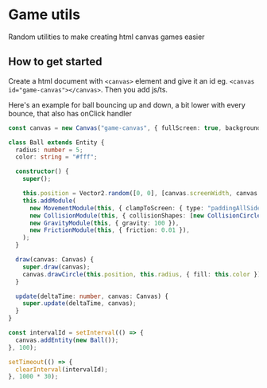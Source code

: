 # Game utils

Random utilities to make creating html canvas games easier

## How to get started

Create a html document with `<canvas>` element and give it an id eg. `<canvas id="game-canvas"></canvas>`. Then you add js/ts.

Here's an example for ball bouncing up and down, a bit lower with every bounce, that also has onClick handler

```typescript
const canvas = new Canvas("game-canvas", { fullScreen: true, background: "#111" });

class Ball extends Entity {
  radius: number = 5;
  color: string = "#fff";

  constructor() {
    super();

    this.position = Vector2.random([0, 0], [canvas.screenWidth, canvas.screenHeight]);
    this.addModule(
      new MovementModule(this, { clampToScreen: { type: "paddingAllSides", padding: this.radius } }),
      new CollisionModule(this, { collisionShapes: [new CollisionCircle({ parent: this, radius: this.radius })] }),
      new GravityModule(this, { gravity: 100 }),
      new FrictionModule(this, { friction: 0.01 }),
    );
  }

  draw(canvas: Canvas) {
    super.draw(canvas);
    canvas.drawCircle(this.position, this.radius, { fill: this.color });
  }

  update(deltaTime: number, canvas: Canvas) {
    super.update(deltaTime, canvas);
  }
}

const intervalId = setInterval(() => {
  canvas.addEntity(new Ball());
}, 100);

setTimeout(() => {
  clearInterval(intervalId);
}, 1000 * 30);
```
